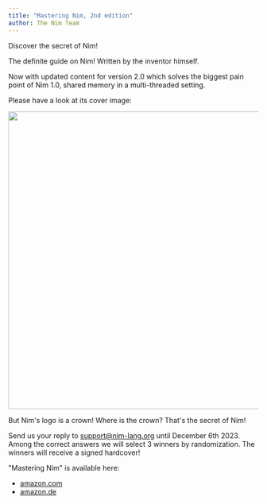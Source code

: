 ```yaml
---
title: "Mastering Nim, 2nd edition"
author: The Nim Team
---
```


Discover the secret of Nim!

The definite guide on Nim!
Written by the inventor himself.

Now with updated content for version 2.0 which solves the biggest pain point of Nim 1.0, shared memory in a multi-threaded setting.

Please have a look at its cover image:
<p style="text-align: center;">
  <img width="auto" height="600" src="{{ site.url }}{{ site.baseurl }}/assets/img/mastering_nim_2.jpg">
</p>

But Nim's logo is a crown!
Where is the crown?
That's the secret of Nim!

Send us your reply to support@nim-lang.org until December 6th 2023.
Among the correct answers we will select 3 winners by randomization.
The winners will receive a signed hardcover!

"Mastering Nim" is available here:

- [amazon.com](https://www.amazon.com/dp/B0B4R7B9YX)
- [amazon.de](https://www.amazon.de/dp/B0B4R7B9YX)

